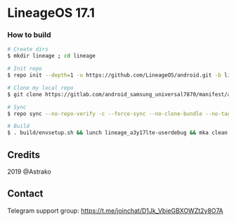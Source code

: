 # LineageOS 17.1

### How to build ###

```bash
# Create dirs
$ mkdir lineage ; cd lineage

# Init repo
$ repo init --depth=1 -u https://github.com/LineageOS/android.git -b lineage-17.1

# Clone my local repo
$ git clone https://gitlab.com/android_samsung_universal7870/manifest/android_manifest_samsung_a3y17lte.git -b lineage .repo/local_manifests

# Sync
$ repo sync --no-repo-verify -c --force-sync --no-clone-bundle --no-tags --optimized-fetch --prune -j`nproc`

# Build
$ . build/envsetup.sh && lunch lineage_a3y17lte-userdebug && mka clean && mka api-stubs-docs && mka hiddenapi-lists-docs && mka system-api-stubs-docs && mka test-api-stubs-docs && mka bacon -j`nproc`
```

## Credits
2019 @Astrako

## Contact
Telegram support group: https://t.me/joinchat/D1Jk_VbieGBXOWZt2y8O7A
